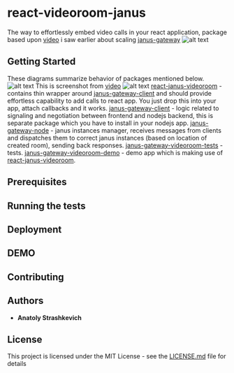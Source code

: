 # react-videoroom-janus
The way to effortlessly embed video calls in your react application, 
package based upon [video](https://www.youtube.com/watch?v=zxRwELmyWU0&t=1s) i saw earlier about scaling [janus-gateway](https://github.com/meetecho/janus-gateway)
![alt text](https://github.com/IG-88-2/react-janus-videoroom/blob/master/example.jpg?raw=true)
## Getting Started
These diagrams summarize behavior of packages mentioned below.
![alt text](https://github.com/IG-88-2/react-janus-videoroom/blob/master/xxx.png?raw=true)
This is screenshot from [video](https://www.youtube.com/watch?v=zxRwELmyWU0&t=1s)
![alt text](https://github.com/IG-88-2/react-janus-videoroom/blob/master/plan.jpg?raw=true)
[react-janus-videoroom](https://github.com/IG-88-2/react-janus-videoroom) - contains thin wrapper around
[janus-gateway-client](https://github.com/IG-88-2/janus-gateway-client) and should provide effortless capability to
add calls to react app. You just drop this into your app, attach callbacks and it works.
[janus-gateway-client](https://github.com/IG-88-2/janus-gateway-client) - logic related to signaling and negotiation between frontend
and nodejs backend, this is separate package which you have to install in your nodejs app. 
[janus-gateway-node](https://github.com/IG-88-2/janus-gateway-node) - janus instances manager, 
receives messages from clients and dispatches them to correct janus instances (based on location of created room), sending back responses.
[janus-gateway-videoroom-tests](https://github.com/IG-88-2/janus-gateway-videoroom-tests) - tests.
[janus-gateway-videoroom-demo](https://github.com/IG-88-2/janus-gateway-videoroom-demo) - demo app which is making use of
[react-janus-videoroom](https://github.com/IG-88-2/react-janus-videoroom).
## Prerequisites

## Running the tests

## Deployment

## DEMO

## Contributing

## Authors

* **Anatoly Strashkevich**

## License

This project is licensed under the MIT License - see the [LICENSE.md](LICENSE.md) file for details
